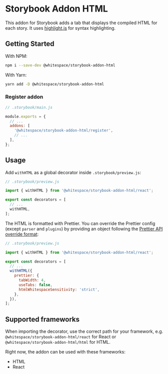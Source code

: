 # Storybook Addon HTML

This addon for Storybook adds a tab that displays the compiled HTML for each
story. It uses [highlight.js](https://highlightjs.org/) for syntax highlighting.

## Getting Started

With NPM:

```sh
npm i --save-dev @whitespace/storybook-addon-html
```

With Yarn:

```sh
yarn add -D @whitespace/storybook-addon-html
```

### Register addon

```js
// .storybook/main.js

module.exports = {
  // ...
  addons: [
    '@whitespace/storybook-addon-html/register',
    // ...
  ],
};
```

## Usage

Add `withHTML` as a global decorator inside `.storybook/preview.js`:

```js
// .storybook/preview.js

import { withHTML } from '@whitespace/storybook-addon-html/react';

export const decorators = [
  // ...
  withHTML,
];
```

The HTML is formatted with Prettier. You can override the Prettier config
(except `parser` and `plugins`) by providing an object following the
[Prettier API override format](https://prettier.io/docs/en/options.html):

```js
// .storybook/preview.js

import { withHTML } from '@whitespace/storybook-addon-html/react';

export const decorators = [
  // ...
  withHTML({
    prettier: {
      tabWidth: 4,
      useTabs: false,
      htmlWhitespaceSensitivity: 'strict',
    },
  }),
];
```

## Supported frameworks

When importing the decorator, use the correct path for your framework, e.g.
`@whitespace/storybook-addon-html/react` for React or
`@whitespace/storybook-addon-html/html` for HTML.

Right now, the addon can be used with these frameworks:

- HTML
- React
